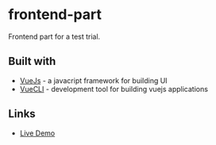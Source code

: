 # frontend-part

Frontend part for a test trial.

## Built with

- [VueJs](https://vuejs.org/) - a javacript framework for building UI
- [VueCLI](https://cli.vuejs.org/) - development tool for building vuejs applications

## Links

- [Live Demo](https://trial-codes.firebaseapp.com/)
